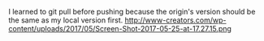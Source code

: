 I learned to git pull before pushing because the origin's version should be the same as my local version first. 
http://www-creators.com/wp-content/uploads/2017/05/Screen-Shot-2017-05-25-at-17.27.15.png